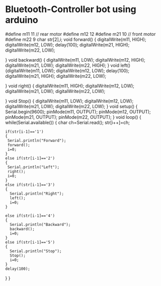 # Bluetooth-Controller bot using arduino
#define m11 11    // rear motor
#define m12 12
#define m21 10    // front motor
#define m22 9
char str[2],i;
void forward()
{
  digitalWrite(m11, HIGH);
   digitalWrite(m12, LOW);
   delay(100);
   digitalWrite(m21, HIGH);
   digitalWrite(m22, LOW);
                
}
void backward()
{
   digitalWrite(m11, LOW);
   digitalWrite(m12, HIGH);
   digitalWrite(m21, LOW);
   digitalWrite(m22, HIGH);
}
void left()
{digitalWrite(m11, LOW);
   digitalWrite(m12, LOW);
   delay(100);
   digitalWrite(m21, HIGH);
   digitalWrite(m22, LOW);
 
  
}
void right()
{
   digitalWrite(m11, HIGH);
   digitalWrite(m12, LOW);
   digitalWrite(m21, LOW);
   digitalWrite(m22, LOW);
  
}
void Stop()
{
   digitalWrite(m11, LOW);
   digitalWrite(m12, LOW);
   digitalWrite(m21, LOW);
   digitalWrite(m22, LOW);
}
void setup()
{
  Serial.begin(9600);
  pinMode(m11, OUTPUT);
  pinMode(m12, OUTPUT);
  pinMode(m21, OUTPUT);
  pinMode(m22, OUTPUT);
}
void loop()
{
  while(Serial.available())
  {
    char ch=Serial.read();
    str[i++]=ch;
   
    if(str[i-1]=='1')
    {
     Serial.println("Forward");
     forward();
     i=0;
    }
    else if(str[i-1]=='2')
    {
     Serial.println("Left");
     right();
     i=0;
    }
    else if(str[i-1]=='3')
    {
      Serial.println("Right");
      left();
      i=0;
    }
   
    else if(str[i-1]=='4')
    {
      Serial.println("Backward");
      backward();
      i=0;
    }
    else if(str[i-1]=='5')
    {
      Serial.println("Stop");
      Stop();
      i=0;
    }
    delay(100);
  }
}

